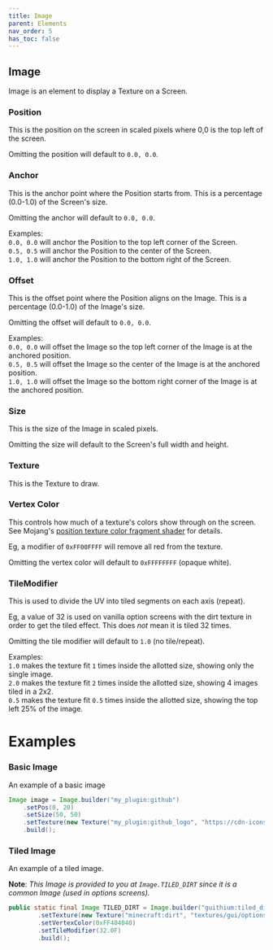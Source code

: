 ```yaml
---
title: Image
parent: Elements
nav_order: 5
has_toc: false
---
```


## Image

Image is an element to display a Texture on a Screen.

### Position
This is the position on the screen in scaled pixels where 0,0 is the top left of the screen.

Omitting the position will default to `0.0, 0.0`.

### Anchor
This is the anchor point where the Position starts from. This is a percentage (0.0-1.0) of the Screen's size.

Omitting the anchor will default to `0.0, 0.0`.

Examples:<br>
`0.0, 0.0` will anchor the Position to the top left corner of the Screen.<br>
`0.5, 0.5` will anchor the Position to the center of the Screen.<br>
`1.0, 1.0` will anchor the Position to the bottom right of the Screen.

### Offset
This is the offset point where the Position aligns on the Image. This is a percentage (0.0-1.0) of the Image's size.

Omitting the offset will default to `0.0, 0.0`.

Examples:<br>
`0.0, 0.0` will offset the Image so the top left corner of the Image is at the anchored position.<br>
`0.5, 0.5` will offset the Image so the center of the Image is at the anchored position.<br>
`1.0, 1.0` will offset the Image so the bottom right corner of the Image is at the anchored position.

### Size
This is the size of the Image in scaled pixels.

Omitting the size will default to the Screen's full width and height.

### Texture
This is the Texture to draw.

### Vertex Color
This controls how much of a texture's colors show through on the screen. See Mojang's [position texture color fragment shader](https://mcasset.cloud/1.19.2/assets/minecraft/shaders/core/position_tex_color.fsh) for details.

Eg, a modifier of `0xFF00FFFF` will remove all red from the texture.

Omitting the vertex color will default to `0xFFFFFFFF` (opaque white).

### TileModifier
This is used to divide the UV into tiled segments on each axis (repeat).

Eg, a value of 32 is used on vanilla option screens with the dirt texture in order to get the tiled effect. This does <em>not</em> mean it is tiled 32 times.

Omitting the tile modifier will default to `1.0` (no tile/repeat).

Examples:<br>
`1.0` makes the texture fit `1` times inside the allotted size, showing only the single image.<br>
`2.0` makes the texture fit `2` times inside the allotted size, showing 4 images tiled in a 2x2.<br>
`0.5` makes the texture fit `0.5` times inside the allotted size, showing the top left 25% of the image.

# Examples

### Basic Image
An example of a basic image
```java
Image image = Image.builder("my_plugin:github")
    .setPos(0, 20)
    .setSize(50, 50)
    .setTexture(new Texture("my_plugin:github_logo", "https://cdn-icons-png.flaticon.com/512/25/25231.png"))
    .build();
```

### Tiled Image
An example of a tiled image.

**Note**: *This Image is provided to you at `Image.TILED_DIRT` since it is a common Image (used in options screens).*
```java
public static final Image TILED_DIRT = Image.builder("guithium:tiled_dirt")
        .setTexture(new Texture("minecraft:dirt", "textures/gui/options_background.png"))
        .setVertexColor(0xFF404040)
        .setTileModifier(32.0F)
        .build();
```
